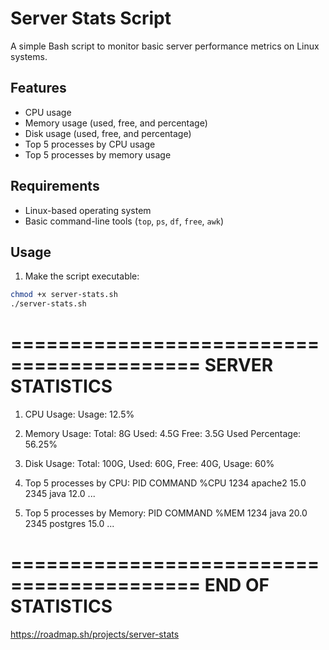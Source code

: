# Server Stats Script

A simple Bash script to monitor basic server performance metrics on Linux systems.

## Features

- CPU usage
- Memory usage (used, free, and percentage)
- Disk usage (used, free, and percentage)
- Top 5 processes by CPU usage
- Top 5 processes by memory usage

## Requirements

- Linux-based operating system
- Basic command-line tools (`top`, `ps`, `df`, `free`, `awk`)

## Usage

1. Make the script executable:

```bash
chmod +x server-stats.sh
./server-stats.sh
````

==========================================
       SERVER STATISTICS
==========================================

1. CPU Usage:
Usage: 12.5%

2. Memory Usage:
Total: 8G
Used: 4.5G
Free: 3.5G
Used Percentage: 56.25%

3. Disk Usage:
Total: 100G, Used: 60G, Free: 40G, Usage: 60%

4. Top 5 processes by CPU:
PID   COMMAND   %CPU
1234  apache2   15.0
2345  java      12.0
...

5. Top 5 processes by Memory:
PID   COMMAND   %MEM
1234  java      20.0
2345  postgres  15.0
...

==========================================
           END OF STATISTICS
==========================================

https://roadmap.sh/projects/server-stats
